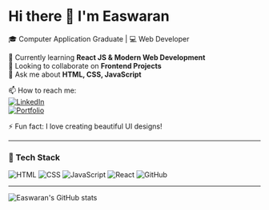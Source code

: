 # Hi there 👋 I'm Easwaran  

🎓 Computer Application Graduate | 💻 Web Developer  

🚀 Currently learning **React JS & Modern Web Development**  
🤝 Looking to collaborate on **Frontend Projects**  
💬 Ask me about **HTML, CSS, JavaScript**  

📫 How to reach me:  
[![LinkedIn](https://img.shields.io/badge/LinkedIn-blue?style=for-the-badge&logo=linkedin&logoColor=white)](https://linkedin.com/https://www.linkedin.com/in/eshwar06?lipi=urn%3Ali%3Apage%3Ad_flagship3_profile_view_base_contact_details%3BMIeZqNPxRlCPCq99fRMamQ%3D%3D)  
[![Portfolio](https://img.shields.io/badge/Portfolio-000?style=for-the-badge&logo=About.me&logoColor=white)](https://yourportfolio.link)

⚡ Fun fact: I love creating beautiful UI designs!

---

### 🧩 Tech Stack
![HTML](https://img.shields.io/badge/HTML5-E34F26?style=for-the-badge&logo=html5&logoColor=white)
![CSS](https://img.shields.io/badge/CSS3-1572B6?style=for-the-badge&logo=css3&logoColor=white)
![JavaScript](https://img.shields.io/badge/JavaScript-F7DF1E?style=for-the-badge&logo=javascript&logoColor=black)
![React](https://img.shields.io/badge/React-20232A?style=for-the-badge&logo=react&logoColor=61DAFB)
![GitHub](https://img.shields.io/badge/GitHub-000?style=for-the-badge&logo=github&logoColor=white)

---

![Easwaran's GitHub stats](https://github-readme-stats.vercel.app/api?username=yourgithubusername&show_icons=true&theme=tokyonight)
